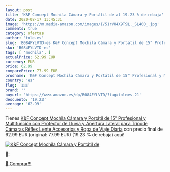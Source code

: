 ```yaml
---
layout: post
title: 'K&F Concept Mochila Cámara y Portátil de al 19.23 % de rebaja'
date: 2020-08-17 13:45:31
image: 'https://m.media-amazon.com/images/I/51rVU4X9TSL._SL400_.jpg'
comments: true
category: ofertas
author: 'tole.es'
slug: 'B084FYLVTD-es K&F Concept Mochila Cámara y Portátil de 15" Profesional y...'
sku: 'B084FYLVTD-es'
tags: [ 'mochila', ]
actualPrice: 62.99 EUR
currency: EUR
price: 62.99
comparePrice: 77.99 EUR
prodname: 'K&F Concept Mochila Cámara y Portátil de 15" Profesional y Multifunción con Protector de Lluvia y Apertura Lateral para Trípode  Cámaras Réflex  Lente  Accesorios y Ropa de Viaje Diaria'
country: 'es'
flag: '🇪🇸'
brand: ''
buyurl: 'https://www.amazon.es/dp/B084FYLVTD/?tag=tolees-21'
descuento: '19.23'
average: '62.99'
---
```


Tienes [K&F Concept Mochila Cámara y Portátil de 15" Profesional y Multifunción con Protector de Lluvia y Apertura Lateral para Trípode  Cámaras Réflex  Lente  Accesorios y Ropa de Viaje Diaria](https://www.amazon.es/dp/B084FYLVTD/?tag=tolees-21) con precio final de  62.99 EUR (original: 77.99 EUR) (19.23 %  de rebaja) aqui!

[![K&F Concept Mochila Cámara y Portátil de](https://m.media-amazon.com/images/I/51rVU4X9TSL._SL400_.jpg)](https://www.amazon.es/dp/B084FYLVTD/?tag=tolees-21)

🔎:


[🛒 Comprar!!!](https://www.amazon.es/dp/B084FYLVTD/?tag=tolees-21)
